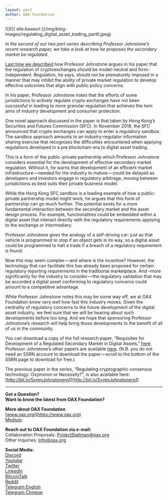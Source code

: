 ```yaml
---
layout: post
author: OAX Foundation
---
```


![]({{ site.baseurl }}/img/blog-images/regulating_digital_asset_trading_partII.jpeg)

_In the second of our two part series describing Professor Johnstone’s recent research paper, we take a look at how he proposes the secondary market be regulated._

[Last time we described](https://medium.com/@OAX_Foundation/regulating-digital-asset-trading-part-one-aa49d1170621) how Professor Johnstone argues in his paper that the regulation of cryptoexchanges should be model-neutral and form-independent. Regulation, he says, should not be prematurely imposed in a manner that may inhibit the ability of private market regulation to develop effective outcomes that align with public policy concerns.

In his paper, Professor Johnstone notes that the efforts of some jurisdictions to actively regulate crypto exchanges have not been successful in leading to more granular regulation that achieves the twin aims of industry development and consumer protection.

One novel approach discussed in the paper is that taken by Hong Kong’s Securities and Futures Commission (SFC). In November 2018, the SFC announced that crypto exchanges can apply to enter a regulatory sandbox. The sandbox approach amounts to an industry-regulator information sharing exercise that recognizes the difficulties encountered when applying regulations developed in a pre blockchain-era to digital asset trading.

This is a form of the public-private partnership which Professor Johnstone considers essential for the development of effective secondary market regulation. Without it, he warns that development of an efficient market infrastructure — needed for the industry to mature — could be delayed as developers and investors engage in regulatory arbitrage, moving between jurisdictions as best suits their private business model.

While the Hong Kong SFC sandbox is a leading example of how a public-private partnership model might work, he argues that this form of partnership can go much further. The potential exists for a more fundamental interaction between the secondary market and the asset design process. For example, functionalities could be embedded within a digital asset that interact directly with the regulatory requirements applying to the exchange or intermediary.

Professor Johnstone gives the analogy of a self-driving car: just as that vehicle is programmed to stop if an object gets in its way, so a digital asset could be programmed to halt a trade if a breach of a regulatory requirement is found.

Now this may seem complex — and where is the incentive? However, the technology that can facilitate this has already been proposed for certain regulatory reporting requirements in the traditional marketplace. And –more significantly for the industry to consider — the regulatory validation that may be accorded a digital asset conforming to regulatory concerns could amount to a competitive advantage.

While Professor Johnstone notes this may be some way off, we at OAX Foundation know very well how fast this industry moves. Given the centrality of regulatory concerns to the future development of the digital asset industry, we feel sure that we will be hearing about such developments before too long. And we hope that sponsoring Professor Johnstone’s research will help bring those developments to the benefit of all of us in the community.

You can download a copy of the full research paper, “Requisites for Development of a Regulated Secondary Market in Digital Assets,” [here](https://papers.ssrn.com/sol3/papers.cfm?abstract_id=3379623). Professor Johnstone’s other papers are available [here](http://keelc.com/recent-publications/). (N.B. you do not need an SSRN account to download the paper — scroll to the bottom of the SSRN page to download for free.)

The previous paper in the series, “Regulating cryptographic consensus technology: Oxymoron or Necessity?”, is also available here: [http://bit.ly/SyrenJohnstonerp1](http://bit.ly/SyrenJohnstonerp1)

---

**Got a Question?**  
**Want to know the latest from OAX Foundation?**  

**More about OAX Foundation**  
[www.oax.org](https://www.oax.org)  
[Medium](https://medium.com/@OAX_Foundation)  

**Reach out to OAX Foundation via e-mail:**  
Collaboration Proposals: [ProjectStallman@oax.org](mailto:ProjectStallman@oax.org)  
Other Inquiries: [Info@oax.org](mailto:Info@oax.org)  

**Social Media:**  
[Discord](https://discordapp.com/invite/ZH5YHkb)  
[Youtube](https://bit.ly/2Bvsk73)  
[Twitter](https://twitter.com/OAX_Foundation)  
[LinkedIn](https://www.linkedin.com/company/oax-foundation/)  
[BitcoinTalk](http://bitcointalk.org/index.php?topic=1943946)  
[Reddit](https://www.reddit.com/r/OpenANX/)  
[Telegram English](https://t.me/openanxteam)  
[Telegram Chinese](https://t.me/oax_cn)  